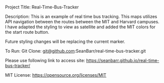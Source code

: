 Project Title: 
Real-Time-Bus-Tracker

Description:
This is an example of real time bus tracking. This maps utilizes API navigation between the routes between the MIT and Harvard campuses. 
I have adapted the styling to view as satellite and added the MIT colors for the start route button. 

Future styling changes will be replacing the current marker. 

To Run: Git Clone: 
git@github.com:SeanBarr/real-time-bus-tracker.git

Please use following link to access site: 
https://seanbarr.github.io/real-time-bus-tracker/

MIT License:
https://opensource.org/licenses/MIT
